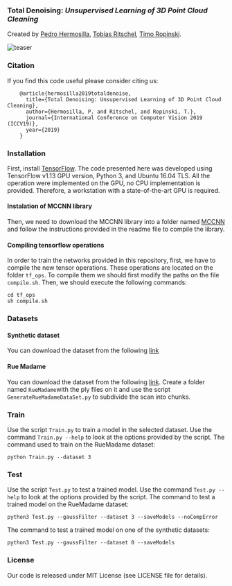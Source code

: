 ### Total Denoising: *Unsupervised Learning of 3D Point Cloud Cleaning*
Created by <a href="https://www.uni-ulm.de/en/in/mi/institute/mi-mitarbeiter/pedro-hermosilla-casajus/" target="_blank">Pedro Hermosilla</a>, <a href="http://www.homepages.ucl.ac.uk/~ucactri/">Tobias Ritschel</a>, <a href="https://www.uni-ulm.de/in/mi/institut/mi-mitarbeiter/tr/" target="_blank">Timo Ropinski</a>.

![teaser](https://github.com/phermosilla/TotalDenoising/blob/master/teaser/Teaser.png)

### Citation
If you find this code useful please consider citing us:

        @article{hermosilla2019totaldenoise,
          title={Total Denoising: Unsupervised Learning of 3D Point Cloud Cleaning},
          author={Hermosilla, P. and Ritschel, and Ropinski, T.},
          journal={International Conference on Computer Vision 2019 (ICCV19)},
          year={2019}
        }

### Installation
First, install <a href="https://www.tensorflow.org/install/">TensorFlow</a>. The code presented here was developed using TensorFlow v1.13 GPU version, Python 3, and Ubuntu 16.04 TLS. All the operation were implemented on the GPU, no CPU implementation is provided. Therefore, a workstation with a state-of-the-art GPU is required.

#### Instalation of MCCNN library
Then, we need to download the MCCNN library into a folder named <a href="https://github.com/viscom-ulm/MCCNN">MCCNN</a> and follow the instructions provided in the readme file to compile the library.

#### Compiling tensorflow operations
In order to train the networks provided in this repository, first, we have to compile the new tensor operations. These operations are located on the folder `tf_ops`. To compile them we should first modify the paths on the file `compile.sh`. Then, we should execute the following commands:

    cd tf_ops
    sh compile.sh

### Datasets

#### Synthetic dataset

You can download the dataset from the following <a href="https://drive.google.com/file/d/1-r1yO4y2X0q64ZbdLdFGnUcuEWMo5ZF2">link</a>

#### Rue Madame

You can download the dataset from the following <a href="http://www.cmm.mines-paristech.fr/~serna/rueMadameDataset.html">link</a>. Create a folder named `RueMadame`with the ply files on it and use the script `GenerateRueMadameDataSet.py` to subdivide the scan into chunks.

### Train

Use the script `Train.py` to train a model in the selected dataset. Use the command `Train.py --help` to look at the options provided by the script. The command used to train on the RueMadame dataset:

    python Train.py --dataset 3

### Test

Use the script `Test.py` to test a trained model. Use the command `Test.py --help` to look at the options provided by the script. The command to test a trained model on the RueMadame dataset:

    python3 Test.py --gaussFilter --dataset 3 --saveModels --noCompError

The command to test a trained model on one of the synthetic datasets:

    python3 Test.py --gaussFilter --dataset 0 --saveModels

### License
Our code is released under MIT License (see LICENSE file for details).

